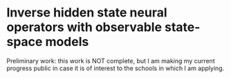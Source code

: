 # Inverse hidden state neural operators with observable state-space models

Preliminary work: this work is NOT complete, but I am making my current progress public in case it is of interest to the schools in which I am applying.
